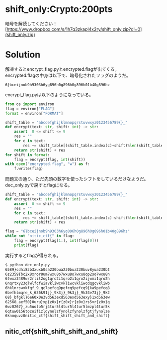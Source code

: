 # shift_only:Crypto:200pts
暗号を解読してください！  
[https://www.dropbox.com/s/1h7q3zkapl4x2ry/shift_only.zip?dl=0](shift_only.zip)  

# Solution
解凍するとencrypt_flag.pyとencrypted.flagが出てくる。  
encrypted.flagの中身は以下で、暗号化されたフラグのようだ。  
```text:encrypted.flag
6}bceijnob9h9303h6yg896h0g896h0g896h01b40g896hz
```
encrypt_flag.pyは以下のようになっている。  
```python:encrypt_flag.py
from os import environ
flag = environ["FLAG"]
format = environ["FORMAT"]

shift_table = "abcdefghijklmnopqrstuvwxyz0123456789{}_"
def encrypt(text: str, shift: int) -> str:
    assert  0 <= shift <= 9
    res = ""
    for c in text:
        res += shift_table[(shift_table.index(c)+shift)%len(shift_table)]
    return str(shift) + res
for shift in format:
    flag = encrypt(flag, int(shift))
with open("encrypted.flag", "w") as f:
    f.write(flag)
```
問題文の通り、ただ先頭の数字を使ったシフトをしているだけなようだ。  
dec_only.pyで戻すとflagになる。  
```python:dec_only.py
shift_table = "abcdefghijklmnopqrstuvwxyz0123456789{}_"
def encrypt(text: str, shift: int) -> str:
    assert  0 <= shift <= 9
    res = ""
    for c in text:
        res += shift_table[(shift_table.index(c)-shift)%len(shift_table)]
    return str(shift) + res

flag = "6}bceijnob9h9303h6yg896h0g896h0g896h01b40g896hz"
while not "nitic_ctf{" in flag:
	flag = encrypt(flag[1:], int(flag[0]))
	print(flag)
```
実行するとflagが得られる。  
```bash
$ python dec_only.py
6589}cdhi83b3xuxb0sa230bua230bua230buv8yua230bt
6z2359{bc2x8xror8um7wxu8o7wxu8o7wxu8op2so7wxu8n
6twxz3489wr2rlil2og1qro2i1qro2i1qro2ijwmi1qro2h
6nqrtxy23qlwlfcfwiavkliwcvkliwcvkliwcdqgcvkliwb
6hklnrswxkfqf_9_qc7pefcq9pefcq9pefcq9{ka9pefcq8
6befhlmqre_k_636k91j}_9k3j}_9k3j}_9k34e73j}_9k2
68}_bfgkl}6e60x0e3vd563exd563exd563exy}1xd563ew
62568_aef50}0uru}xp{z0x}r{z0x}r{z0x}rs5vr{z0x}q
6wz0267}_zu5uolo5rj4tur5l4tur5l4tur5lmzpl4tur5k
6qtuw0156tozoifizldynolzfynolzfynolzfgtjfynolze
6knoquvz0nitic_ctf{shift_shift_shift_and_shift}
```

## nitic_ctf{shift_shift_shift_and_shift}